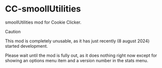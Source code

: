 # CC-smoollUtilities
smoollUtilities mod for Cookie Clicker.

> [!CAUTION]
> This mod is completely unusable, as it has just recently (8 august 2024) started development.
>
> Please wait until the mod is fully out, as it does nothing right now except for showing an options menu item and a version number in the stats menu.
